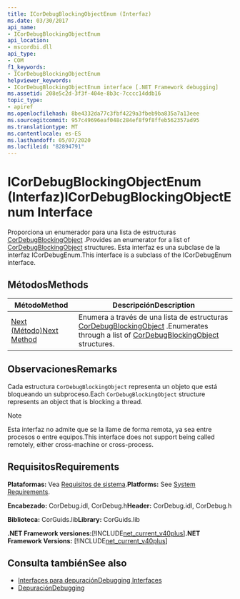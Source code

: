 ```yaml
---
title: ICorDebugBlockingObjectEnum (Interfaz)
ms.date: 03/30/2017
api_name:
- ICorDebugBlockingObjectEnum
api_location:
- mscordbi.dll
api_type:
- COM
f1_keywords:
- ICorDebugBlockingObjectEnum
helpviewer_keywords:
- ICorDebugBlockingObjectEnum interface [.NET Framework debugging]
ms.assetid: 208e5c2d-3f3f-404e-8b3c-7cccc14ddb16
topic_type:
- apiref
ms.openlocfilehash: 8be4332da77c3fbf4229a3fbeb9ba835a7a13eee
ms.sourcegitcommit: 957c49696eaf048c284ef8f9f8ffeb562357ad95
ms.translationtype: MT
ms.contentlocale: es-ES
ms.lasthandoff: 05/07/2020
ms.locfileid: "82894791"
---
```

# <a name="icordebugblockingobjectenum-interface"></a><span data-ttu-id="27fcc-102">ICorDebugBlockingObjectEnum (Interfaz)</span><span class="sxs-lookup"><span data-stu-id="27fcc-102">ICorDebugBlockingObjectEnum Interface</span></span>
<span data-ttu-id="27fcc-103">Proporciona un enumerador para una lista de estructuras [CorDebugBlockingObject](cordebugblockingobject-structure.md) .</span><span class="sxs-lookup"><span data-stu-id="27fcc-103">Provides an enumerator for a list of [CorDebugBlockingObject](cordebugblockingobject-structure.md) structures.</span></span> <span data-ttu-id="27fcc-104">Esta interfaz es una subclase de la interfaz ICorDebugEnum.</span><span class="sxs-lookup"><span data-stu-id="27fcc-104">This interface is a subclass of the ICorDebugEnum interface.</span></span>  
  
## <a name="methods"></a><span data-ttu-id="27fcc-105">Métodos</span><span class="sxs-lookup"><span data-stu-id="27fcc-105">Methods</span></span>  
  
|<span data-ttu-id="27fcc-106">Método</span><span class="sxs-lookup"><span data-stu-id="27fcc-106">Method</span></span>|<span data-ttu-id="27fcc-107">Descripción</span><span class="sxs-lookup"><span data-stu-id="27fcc-107">Description</span></span>|  
|------------|-----------------|  
|[<span data-ttu-id="27fcc-108">Next (Método)</span><span class="sxs-lookup"><span data-stu-id="27fcc-108">Next Method</span></span>](icordebugblockingobjectenum-next-method.md)|<span data-ttu-id="27fcc-109">Enumera a través de una lista de estructuras [CorDebugBlockingObject](cordebugblockingobject-structure.md) .</span><span class="sxs-lookup"><span data-stu-id="27fcc-109">Enumerates through a list of [CorDebugBlockingObject](cordebugblockingobject-structure.md) structures.</span></span>|  
  
## <a name="remarks"></a><span data-ttu-id="27fcc-110">Observaciones</span><span class="sxs-lookup"><span data-stu-id="27fcc-110">Remarks</span></span>  
 <span data-ttu-id="27fcc-111">Cada estructura `CorDebugBlockingObject` representa un objeto que está bloqueando un subproceso.</span><span class="sxs-lookup"><span data-stu-id="27fcc-111">Each `CorDebugBlockingObject` structure represents an object that is blocking a thread.</span></span>  
  
> [!NOTE]
> <span data-ttu-id="27fcc-112">Esta interfaz no admite que se la llame de forma remota, ya sea entre procesos o entre equipos.</span><span class="sxs-lookup"><span data-stu-id="27fcc-112">This interface does not support being called remotely, either cross-machine or cross-process.</span></span>  
  
## <a name="requirements"></a><span data-ttu-id="27fcc-113">Requisitos</span><span class="sxs-lookup"><span data-stu-id="27fcc-113">Requirements</span></span>  
 <span data-ttu-id="27fcc-114">**Plataformas:** Vea [Requisitos de sistema](../../get-started/system-requirements.md).</span><span class="sxs-lookup"><span data-stu-id="27fcc-114">**Platforms:** See [System Requirements](../../get-started/system-requirements.md).</span></span>  
  
 <span data-ttu-id="27fcc-115">**Encabezado:** CorDebug.idl, CorDebug.h</span><span class="sxs-lookup"><span data-stu-id="27fcc-115">**Header:** CorDebug.idl, CorDebug.h</span></span>  
  
 <span data-ttu-id="27fcc-116">**Biblioteca:** CorGuids.lib</span><span class="sxs-lookup"><span data-stu-id="27fcc-116">**Library:** CorGuids.lib</span></span>  
  
 <span data-ttu-id="27fcc-117">**.NET Framework versiones:**[!INCLUDE[net_current_v40plus](../../../../includes/net-current-v40plus-md.md)]</span><span class="sxs-lookup"><span data-stu-id="27fcc-117">**.NET Framework Versions:** [!INCLUDE[net_current_v40plus](../../../../includes/net-current-v40plus-md.md)]</span></span>  
  
## <a name="see-also"></a><span data-ttu-id="27fcc-118">Consulta también</span><span class="sxs-lookup"><span data-stu-id="27fcc-118">See also</span></span>

- [<span data-ttu-id="27fcc-119">Interfaces para depuración</span><span class="sxs-lookup"><span data-stu-id="27fcc-119">Debugging Interfaces</span></span>](debugging-interfaces.md)
- [<span data-ttu-id="27fcc-120">Depuración</span><span class="sxs-lookup"><span data-stu-id="27fcc-120">Debugging</span></span>](index.md)
